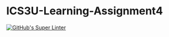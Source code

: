 # ICS3U-Learning-Assignment4

[![GitHub's Super Linter](https://github.com/Dahrio-Francois/ICS3U-Learning-Assignment4/workflows/GitHub's%20Super%20Linter/badge.svg)](https://github.com/Dahrio-Francois/ICS3U-Learning-Assignment4/actions)
